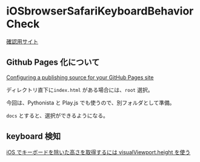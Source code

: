 # iOSbrowserSafariKeyboardBehaviorCheck

[確認用サイト](https://pome-ta.github.io/iOSbrowserSafariKeyboardBehaviorCheck/)

## Github Pages 化について

[Configuring a publishing source for your GitHub Pages site](https://docs.github.com/en/pages/getting-started-with-github-pages/configuring-a-publishing-source-for-your-github-pages-site)

ディレクトリ直下に`index.html` がある場合には、`root` 選択。

今回は、Pythonista と Play.js でも使うので、別フォルダとして準備。

`docs` とすると、選択ができるようになる。

## keyboard 検知

[iOS でキーボードを除いた高さを取得するには visualViewport.height を使う](https://zenn.dev/catnose99/scraps/e9b1de4ddf2181)
